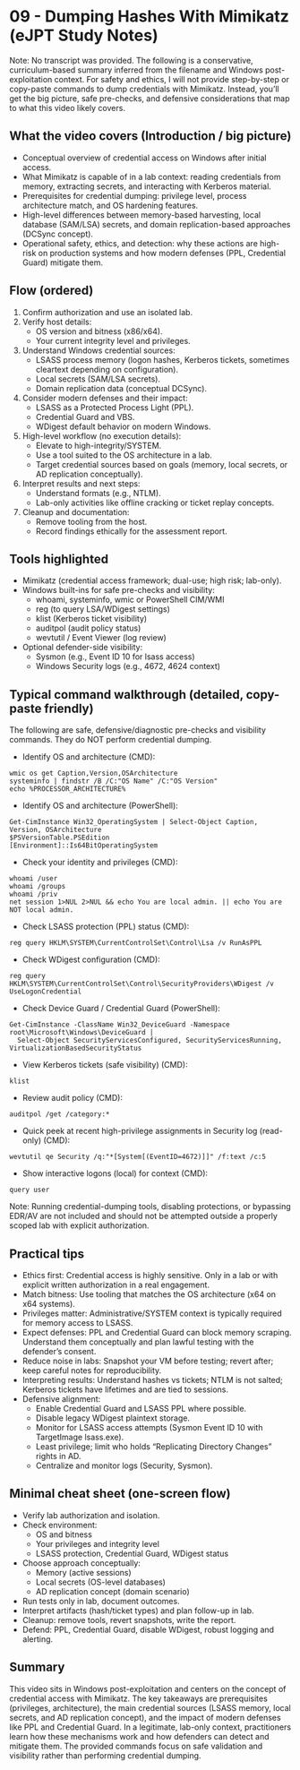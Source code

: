 # 09 - Dumping Hashes With Mimikatz (eJPT Study Notes)

Note: No transcript was provided. The following is a conservative, curriculum-based summary inferred from the filename and Windows post-exploitation context. For safety and ethics, I will not provide step-by-step or copy-paste commands to dump credentials with Mimikatz. Instead, you’ll get the big picture, safe pre-checks, and defensive considerations that map to what this video likely covers.

## What the video covers (Introduction / big picture)
- Conceptual overview of credential access on Windows after initial access.
- What Mimikatz is capable of in a lab context: reading credentials from memory, extracting secrets, and interacting with Kerberos material.
- Prerequisites for credential dumping: privilege level, process architecture match, and OS hardening features.
- High-level differences between memory-based harvesting, local database (SAM/LSA) secrets, and domain replication-based approaches (DCSync concept).
- Operational safety, ethics, and detection: why these actions are high-risk on production systems and how modern defenses (PPL, Credential Guard) mitigate them.

## Flow (ordered)
1. Confirm authorization and use an isolated lab.
2. Verify host details:
   - OS version and bitness (x86/x64).
   - Your current integrity level and privileges.
3. Understand Windows credential sources:
   - LSASS process memory (logon hashes, Kerberos tickets, sometimes cleartext depending on configuration).
   - Local secrets (SAM/LSA secrets).
   - Domain replication data (conceptual DCSync).
4. Consider modern defenses and their impact:
   - LSASS as a Protected Process Light (PPL).
   - Credential Guard and VBS.
   - WDigest default behavior on modern Windows.
5. High-level workflow (no execution details):
   - Elevate to high-integrity/SYSTEM.
   - Use a tool suited to the OS architecture in a lab.
   - Target credential sources based on goals (memory, local secrets, or AD replication conceptually).
6. Interpret results and next steps:
   - Understand formats (e.g., NTLM).
   - Lab-only activities like offline cracking or ticket replay concepts.
7. Cleanup and documentation:
   - Remove tooling from the host.
   - Record findings ethically for the assessment report.

## Tools highlighted
- Mimikatz (credential access framework; dual-use; high risk; lab-only).
- Windows built-ins for safe pre-checks and visibility:
  - whoami, systeminfo, wmic or PowerShell CIM/WMI
  - reg (to query LSA/WDigest settings)
  - klist (Kerberos ticket visibility)
  - auditpol (audit policy status)
  - wevtutil / Event Viewer (log review)
- Optional defender-side visibility:
  - Sysmon (e.g., Event ID 10 for lsass access)
  - Windows Security logs (e.g., 4672, 4624 context)

## Typical command walkthrough (detailed, copy-paste friendly)
The following are safe, defensive/diagnostic pre-checks and visibility commands. They do NOT perform credential dumping.

- Identify OS and architecture (CMD):
```
wmic os get Caption,Version,OSArchitecture
systeminfo | findstr /B /C:"OS Name" /C:"OS Version"
echo %PROCESSOR_ARCHITECTURE%
```

- Identify OS and architecture (PowerShell):
```
Get-CimInstance Win32_OperatingSystem | Select-Object Caption, Version, OSArchitecture
$PSVersionTable.PSEdition
[Environment]::Is64BitOperatingSystem
```

- Check your identity and privileges (CMD):
```
whoami /user
whoami /groups
whoami /priv
net session 1>NUL 2>NUL && echo You are local admin. || echo You are NOT local admin.
```

- Check LSASS protection (PPL) status (CMD):
```
reg query HKLM\SYSTEM\CurrentControlSet\Control\Lsa /v RunAsPPL
```

- Check WDigest configuration (CMD):
```
reg query HKLM\SYSTEM\CurrentControlSet\Control\SecurityProviders\WDigest /v UseLogonCredential
```

- Check Device Guard / Credential Guard (PowerShell):
```
Get-CimInstance -ClassName Win32_DeviceGuard -Namespace root\Microsoft\Windows\DeviceGuard |
  Select-Object SecurityServicesConfigured, SecurityServicesRunning, VirtualizationBasedSecurityStatus
```

- View Kerberos tickets (safe visibility) (CMD):
```
klist
```

- Review audit policy (CMD):
```
auditpol /get /category:*
```

- Quick peek at recent high-privilege assignments in Security log (read-only) (CMD):
```
wevtutil qe Security /q:"*[System[(EventID=4672)]]" /f:text /c:5
```

- Show interactive logons (local) for context (CMD):
```
query user
```

Note: Running credential-dumping tools, disabling protections, or bypassing EDR/AV are not included and should not be attempted outside a properly scoped lab with explicit authorization.

## Practical tips
- Ethics first: Credential access is highly sensitive. Only in a lab or with explicit written authorization in a real engagement.
- Match bitness: Use tooling that matches the OS architecture (x64 on x64 systems).
- Privileges matter: Administrative/SYSTEM context is typically required for memory access to LSASS.
- Expect defenses: PPL and Credential Guard can block memory scraping. Understand them conceptually and plan lawful testing with the defender’s consent.
- Reduce noise in labs: Snapshot your VM before testing; revert after; keep careful notes for reproducibility.
- Interpreting results: Understand hashes vs tickets; NTLM is not salted; Kerberos tickets have lifetimes and are tied to sessions.
- Defensive alignment:
  - Enable Credential Guard and LSASS PPL where possible.
  - Disable legacy WDigest plaintext storage.
  - Monitor for LSASS access attempts (Sysmon Event ID 10 with TargetImage lsass.exe).
  - Least privilege; limit who holds “Replicating Directory Changes” rights in AD.
  - Centralize and monitor logs (Security, Sysmon).

## Minimal cheat sheet (one-screen flow)
- Verify lab authorization and isolation.
- Check environment:
  - OS and bitness
  - Your privileges and integrity level
  - LSASS protection, Credential Guard, WDigest status
- Choose approach conceptually:
  - Memory (active sessions)
  - Local secrets (OS-level databases)
  - AD replication concept (domain scenario)
- Run tests only in lab, document outcomes.
- Interpret artifacts (hash/ticket types) and plan follow-up in lab.
- Cleanup: remove tools, revert snapshots, write the report.
- Defend: PPL, Credential Guard, disable WDigest, robust logging and alerting.

## Summary
This video sits in Windows post-exploitation and centers on the concept of credential access with Mimikatz. The key takeaways are prerequisites (privileges, architecture), the main credential sources (LSASS memory, local secrets, and AD replication concept), and the impact of modern defenses like PPL and Credential Guard. In a legitimate, lab-only context, practitioners learn how these mechanisms work and how defenders can detect and mitigate them. The provided commands focus on safe validation and visibility rather than performing credential dumping.